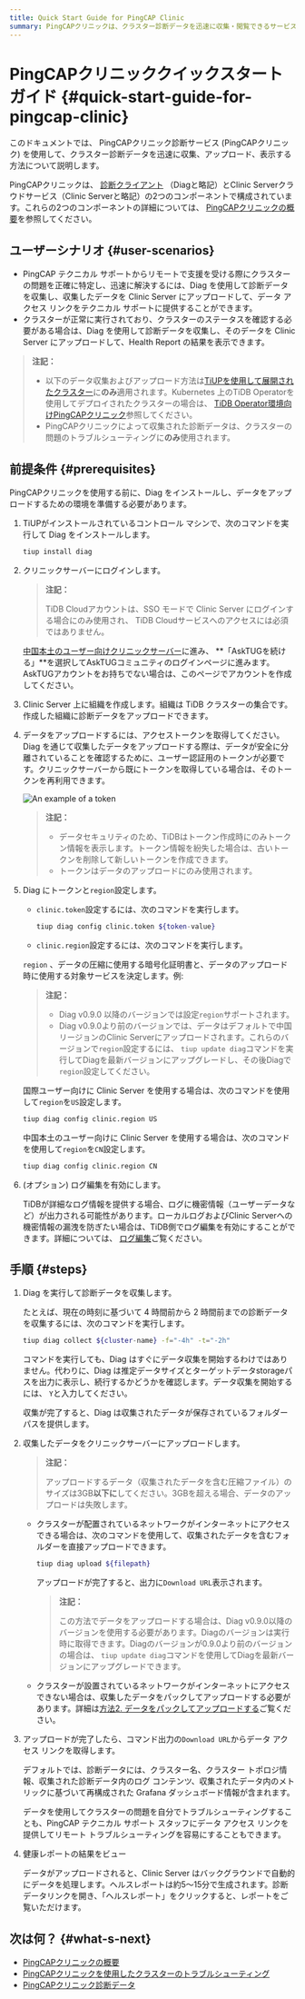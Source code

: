 ```yaml
---
title: Quick Start Guide for PingCAP Clinic
summary: PingCAPクリニックは、クラスター診断データを迅速に収集・閲覧できるサービスです。DiagクライアントとClinic Serverで構成されています。ユーザーはDiagで診断データを収集し、Clinic Serverにアップロードして、Health Reportの結果を閲覧できます。ご利用前に、Diagをインストールし、Clinic Serverにログインし、組織を作成し、アクセストークンを取得して、Diagでトークンとリージョンを設定する必要があります。データを収集・アップロードした後、データアクセスリンクを取得し、Health Reportを閲覧できるようになります。
---
```


# PingCAPクリニッククイックスタートガイド {#quick-start-guide-for-pingcap-clinic}

このドキュメントでは、 PingCAPクリニック診断サービス (PingCAPクリニック) を使用して、クラスター診断データを迅速に収集、アップロード、表示する方法について説明します。

PingCAPクリニックは、 [診断クライアント](https://github.com/pingcap/diag) （Diagと略記）とClinic Serverクラウドサービス（Clinic Serverと略記）の2つのコンポーネントで構成されています。これらの2つのコンポーネントの詳細については、 [PingCAPクリニックの概要](/clinic/clinic-introduction.md)を参照してください。

## ユーザーシナリオ {#user-scenarios}

-   PingCAP テクニカル サポートからリモートで支援を受ける際にクラスターの問題を正確に特定し、迅速に解決するには、Diag を使用して診断データを収集し、収集したデータを Clinic Server にアップロードして、データ アクセス リンクをテクニカル サポートに提供することができます。
-   クラスターが正常に実行されており、クラスターのステータスを確認する必要がある場合は、Diag を使用して診断データを収集し、そのデータを Clinic Server にアップロードして、Health Report の結果を表示できます。

> **注記：**
>
> -   以下のデータ収集およびアップロード方法は[TiUPを使用して展開されたクラスター](/production-deployment-using-tiup.md)に**のみ**適用されます。Kubernetes 上のTiDB Operatorを使用してデプロイされたクラスターの場合は、 [TiDB Operator環境向けPingCAPクリニック](https://docs.pingcap.com/tidb-in-kubernetes/stable/clinic-user-guide)参照してください。
> -   PingCAPクリニックによって収集された診断データは、クラスターの問題のトラブルシューティングに**のみ**使用されます。

## 前提条件 {#prerequisites}

PingCAPクリニックを使用する前に、Diag をインストールし、データをアップロードするための環境を準備する必要があります。

1.  TiUPがインストールされているコントロール マシンで、次のコマンドを実行して Diag をインストールします。

    ```bash
    tiup install diag
    ```

2.  クリニックサーバーにログインします。

    <SimpleTab groupId="clinicServer">
    <div label="Clinic Server for international users" value="clinic-us">

    > **注記：**
    >
    > TiDB Cloudアカウントは、SSO モードで Clinic Server にログインする場合にのみ使用され、 TiDB Cloudサービスへのアクセスには必須ではありません。

    </div>

    <div label="Clinic Server for users in the Chinese mainland" value="clinic-cn">

    [中国本土のユーザー向けクリニックサーバー](https://clinic.pingcap.com.cn)に進み、 **「AskTUGを続ける」**を選択してAskTUGコミュニティのログインページに進みます。AskTUGアカウントをお持ちでない場合は、このページでアカウントを作成してください。

    </div>
    </SimpleTab>

3.  Clinic Server 上に組織を作成します。組織は TiDB クラスターの集合です。作成した組織に診断データをアップロードできます。

4.  データをアップロードするには、アクセストークンを取得してください。Diag を通じて収集したデータをアップロードする際は、データが安全に分離されていることを確認するために、ユーザー認証用のトークンが必要です。クリニックサーバーから既にトークンを取得している場合は、そのトークンを再利用できます。

    ![An example of a token](https://docs-download.pingcap.com/media/images/docs/clinic-get-token.png)

    > **注記：**
    >
    > -   データセキュリティのため、TiDBはトークン作成時にのみトークン情報を表示します。トークン情報を紛失した場合は、古いトークンを削除して新しいトークンを作成できます。
    > -   トークンはデータのアップロードにのみ使用されます。

5.  Diag にトークンと`region`設定します。

    -   `clinic.token`設定するには、次のコマンドを実行します。

        ```bash
        tiup diag config clinic.token ${token-value}
        ```

    -   `clinic.region`設定するには、次のコマンドを実行します。

    `region` 、データの圧縮に使用する暗号化証明書と、データのアップロード時に使用する対象サービスを決定します。例:

    > **注記：**
    >
    > -   Diag v0.9.0 以降のバージョンでは設定`region`サポートされます。
    > -   Diag v0.9.0より前のバージョンでは、データはデフォルトで中国リージョンのClinic Serverにアップロードされます。これらのバージョンで`region`設定するには、 `tiup update diag`コマンドを実行してDiagを最新バージョンにアップグレードし、その後Diagで`region`設定してください。

    <SimpleTab groupId="clinicServer">
     <div label="Clinic Server for international users" value="clinic-us">

    国際ユーザー向けに Clinic Server を使用する場合は、次のコマンドを使用して`region`を`US`設定します。

    ```bash
    tiup diag config clinic.region US
    ```

    </div>
     <div label="Clinic Server for users in the Chinese mainland" value="clinic-cn">

    中国本土のユーザー向けに Clinic Server を使用する場合は、次のコマンドを使用して`region`を`CN`設定します。

    ```bash
    tiup diag config clinic.region CN
    ```

    </div>

    </SimpleTab>

6.  (オプション) ログ編集を有効にします。

    TiDBが詳細なログ情報を提供する場合、ログに機密情報（ユーザーデータなど）が出力される可能性があります。ローカルログおよびClinic Serverへの機密情報の漏洩を防ぎたい場合は、TiDB側でログ編集を有効にすることができます。詳細については、 [ログ編集](/log-redaction.md#log-redaction-in-tidb-side)ご覧ください。

## 手順 {#steps}

1.  Diag を実行して診断データを収集します。

    たとえば、現在の時刻に基づいて 4 時間前から 2 時間前までの診断データを収集するには、次のコマンドを実行します。

    ```bash
    tiup diag collect ${cluster-name} -f="-4h" -t="-2h"
    ```

    コマンドを実行しても、Diag はすぐにデータ収集を開始するわけではありません。代わりに、Diag は推定データサイズとターゲットデータstorageパスを出力に表示し、続行するかどうかを確認します。データ収集を開始するには、 `Y`と入力してください。

    収集が完了すると、Diag は収集されたデータが保存されているフォルダー パスを提供します。

2.  収集したデータをクリニックサーバーにアップロードします。

    > **注記：**
    >
    > アップロードするデータ（収集されたデータを含む圧縮ファイル）のサイズは3GB**以下に**してください。3GBを超える場合、データのアップロードは失敗します。

    -   クラスターが配置されているネットワークがインターネットにアクセスできる場合は、次のコマンドを使用して、収集されたデータを含むフォルダーを直接アップロードできます。

        ```bash
        tiup diag upload ${filepath}
        ```

        アップロードが完了すると、出力に`Download URL`表示されます。

        > **注記：**
        >
        > この方法でデータをアップロードする場合は、Diag v0.9.0以降のバージョンを使用する必要があります。Diagのバージョンは実行時に取得できます。Diagのバージョンが0.9.0より前のバージョンの場合は、 `tiup update diag`コマンドを使用してDiagを最新バージョンにアップグレードできます。

    -   クラスターが設置されているネットワークがインターネットにアクセスできない場合は、収集したデータをパックしてアップロードする必要があります。詳細は[方法2. データをパックしてアップロードする](/clinic/clinic-user-guide-for-tiup.md#method-2-pack-and-upload-data)ご覧ください。

3.  アップロードが完了したら、コマンド出力の`Download URL`からデータ アクセス リンクを取得します。

    デフォルトでは、診断データには、クラスター名、クラスター トポロジ情報、収集された診断データ内のログ コンテンツ、収集されたデータ内のメトリックに基づいて再構成された Grafana ダッシュボード情報が含まれます。

    データを使用してクラスターの問題を自分でトラブルシューティングすることも、PingCAP テクニカル サポート スタッフにデータ アクセス リンクを提供してリモート トラブルシューティングを容易にすることもできます。

4.  健康レポートの結果をビュー

    データがアップロードされると、Clinic Server はバックグラウンドで自動的にデータを処理します。ヘルスレポートは約5～15分で生成されます。診断データリンクを開き、「ヘルスレポート」をクリックすると、レポートをご覧いただけます。

## 次は何？ {#what-s-next}

-   [PingCAPクリニックの概要](/clinic/clinic-introduction.md)
-   [PingCAPクリニックを使用したクラスターのトラブルシューティング](/clinic/clinic-user-guide-for-tiup.md)
-   [PingCAPクリニック診断データ](/clinic/clinic-data-instruction-for-tiup.md)
